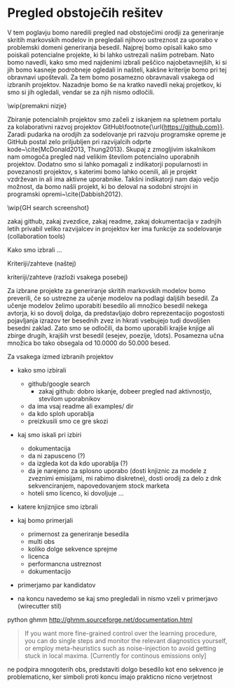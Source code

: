 # Pregled obstoječih rešitev

V tem poglavju bomo naredili pregled nad obstoječimi orodji za generiranje skritih markovskih modelov in pregledali njihovo ustreznost za uporabo v problemski domeni generiranja besedil. Najprej bomo opisali kako smo poiskali potencialne projekte, ki bi lahko ustrezali našim potrebam. Nato bomo navedli, kako smo med najdenimi izbrali peščico najobetavnejših, ki si jih bomo kasneje podrobneje ogledali in našteli, kakšne kriterije bomo pri tej obravnavi upoštevali. Za tem bomo posamezno obravnavali vsakega od izbranih projektov. Nazadnje bomo še na kratko navedli nekaj projetkov, ki smo si jih ogledali, vendar se za njih nismo odločili.

\wip{premakni nizje}

Zbiranje potencialnih projektov smo začeli z iskanjem na spletnem portalu za kolaborativni razvoj projektov GitHub\footnote{\url{https://github.com}}. Zaradi pudarka na orodjih za sodelovanje pri razvoju programske opreme je GitHub postal zelo priljubljen pri razvijalcih odprte kode~\cite{McDonald2013, Thung2013}. Skupaj z zmogljivim iskalnikom nam omogoča pregled nad velikim številom potencialno uporabnih projektov. Dodatno smo si lahko pomagali z indikatorji popularnosti in povezanosti projektov, s katerimi bomo lahko ocenili, ali je projekt vzdrževan in ali ima aktivne uporabnike. Takšni indikatorji nam dajo večjo možnost, da bomo našli projekt, ki bo deloval na sodobni strojni in programski opremi~\cite{Dabbish2012}.

\wip{GH search screenshot}


zakaj github, zakaj zvezdice, zakaj readme, zakaj dokumentacija
v zadnjih letih privabil veliko razvijalcev in projektov ker ima funkcije za sodelovanje (collaboration tools)

Kako smo izbrali …

Kriteriji/zahteve (naštej)

kriteriji/zahteve (razloži vsakega posebej)

Za izbrane projekte za generiranje skritih markovskih modelov bomo preverili, če so ustrezne za učenje modelov na podlagi daljših besedil. Za učenje modelov želimo uporabiti besedilo ali množico besedil nekega avtorja, ki so dovolj dolga, da predstavljajo dobro reprezentacijo pogostosti pojavljanja izrazov ter besednih zvez in hkrati vsebujejo tudi dovoljšen besedni zaklad. Zato smo se odločili, da bomo uporabili krajše knjige ali zbirge drugih, krajših vrst besedil (esejev, poezije, \dots). Posamezna učna množica bo tako obsegala od 10.0000 do 50.000 besed.

Za vsakega izmed izbranih projektov

- kako smo izbirali
  - github/google search
    - zakaj github: dobro iskanje, dobeer pregled nad aktivnostjo, stevilom uporabnikov
  - da ima vsaj readme ali examples/ dir
  - da kdo sploh uporablja
  - preizkusili smo ce gre skozi
- kaj smo iskali pri izbiri
  - dokumentacija
  - da ni zapusceno (?)
  - da izgleda kot da kdo uporablja (?)
  - da je narejeno za splosno uporabo (dosti knjiznic za modele z zveznimi emisijami, mi rabimo diskretne), dosti orodij za delo z dnk sekvenciranjem, napovedovanjem stock marketa
  - hoteli smo licenco, ki dovoljuje …
- katere knjiznjice smo izbrali
- kaj bomo primerjali
  - primernost za generiranje besedila
  - multi obs
  - koliko dolge sekvence sprejme
  - licenca
  - performancna ustreznost
  - dokumentacijo


- primerjamo par kandidatov
- na koncu navedemo se kaj smo pregledali in nismo vzeli v primerjavo (wirecutter stil)


python ghmm
http://ghmm.sourceforge.net/documentation.html

> If you want more fine-grained control over the learning procedure, you can do single steps and monitor the relevant diagnostics yourself, or employ meta-heuristics such as noise-injection to avoid getting stuck in local maxima. [Currently for continous emissions only]

ne podpira mnogoterih obs, predstaviti dolgo besedilo kot eno sekvenco je problematicno, ker simboli proti koncu imajo prakticno nicno verjetnost